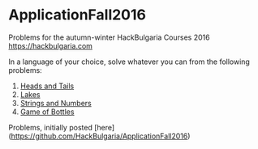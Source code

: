# ApplicationFall2016

Problems for the autumn-winter HackBulgaria Courses 2016 https://hackbulgaria.com

In a language of your choice, solve whatever you can from the following problems:

1. [Heads and Tails](https://github.com/singularity0/hackBulgariaAppl2016/blob/master/1-Heads-and-Tails)
2. [Lakes](https://github.com/singularity0/hackBulgariaAppl2016/tree/master/2-Lakes)
3. [Strings and Numbers](https://github.com/singularity0/hackBulgariaAppl2016/tree/master/3-Strings-and-Numbers)
4. [Game of Bottles](https://github.com/HackBulgaria/ApplicationFall2016/tree/master/4-Game-of-Bottles)

Problems, initially posted [here] (https://github.com/HackBulgaria/ApplicationFall2016)
